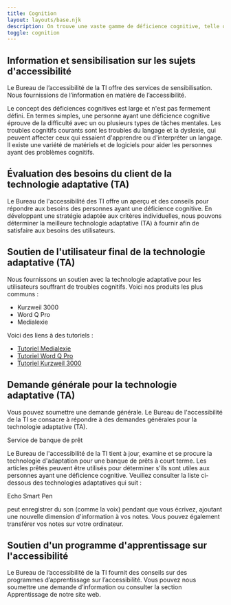 ```yaml
---
title: Cognition
layout: layouts/base.njk
description: On trouve une vaste gamme de déficience cognitive, telle que l'affaiblissement de la mémoire à court et à long terme et la différence perceptuelle. Les problèmes de langage, tels que la dyslexie et les difficultés temporaires qu'éprouvent les personnes qui apprennent de nouvelles langues, constituent également des problèmes cognitifs courants. Habituellement, une combinaison de TIA est salutaire aux personnes aux prises avec des problèmes cognitifs.
toggle: cognition
---
```


## Information et sensibilisation sur les sujets d'accessibilité

Le Bureau de l’accessibilité de la TI offre des services de sensibilisation. Nous fournissions de l’information en matière de l’accessibilité.

Le concept des déficiences cognitives est large et n'est pas fermement défini. En termes simples, une personne ayant une déficience cognitive éprouve de la difficulté avec un ou plusieurs types de tâches mentales. Les troubles cognitifs courants sont les troubles du langage et la dyslexie, qui peuvent affecter ceux qui essaient d'apprendre ou d'interpréter un langage. Il existe une variété de matériels et de logiciels pour aider les personnes ayant des problèmes cognitifs.

## Évaluation des besoins du client de la technologie adaptative (TA)

Le Bureau de l'accessibilité des TI offre un aperçu et des conseils pour répondre aux besoins des personnes ayant une déficience cognitive. En développant une stratégie adaptée aux critères individuelles, nous pouvons déterminer la meilleure technologie adaptative (TA) à fournir afin de satisfaire aux besoins des utilisateurs.

## Soutien de l'utilisateur final de la technologie adaptative (TA)

Nous fournissons un soutien avec la technologie adaptative pour les utilisateurs souffrant de troubles cognitifs. Voici nos produits les plus communs :

- Kurzweil 3000
- Word Q Pro
- Medialexie

Voici des liens à des tutoriels :

- [Tutoriel Medialexie](http://medialexie.ca/logiciels-medialexie/)
- [Tutoriel Word Q Pro](https://www.quillsoft.ca/tutorials-wordq)
- [Tutoriel Kurzweil 3000](https://www.kurzweiledu.com/products/product-guides.html)

## Demande générale pour la technologie adaptative (TA)

Vous pouvez soumettre une demande générale. Le Bureau de l'accessibilité de la TI se consacre à répondre à des demandes générales pour la technologie adaptative (TA).

Service de banque de prêt

Le Bureau de l'accessibilité de la TI tient à jour, examine et se procure la technologie d'adaptation pour une banque de prêts à court terme. Les articles prêtés peuvent être utilisés pour déterminer s'ils sont utiles aux personnes ayant une déficience cognitive. Veuillez consulter la liste ci-dessous des technologies adaptatives qui suit :

Echo Smart Pen

peut enregistrer du son (comme la voix) pendant que vous écrivez, ajoutant une nouvelle dimension d'information à vos notes. Vous pouvez également transférer vos notes sur votre ordinateur.

## Soutien d'un programme d'apprentissage sur l'accessibilité

Le Bureau de l’accessibilité de la TI fournit des conseils sur des programmes d’apprentissage sur l’accessibilité. Vous pouvez nous soumettre une demande d’information ou consulter la section Apprentissage de notre site web.
